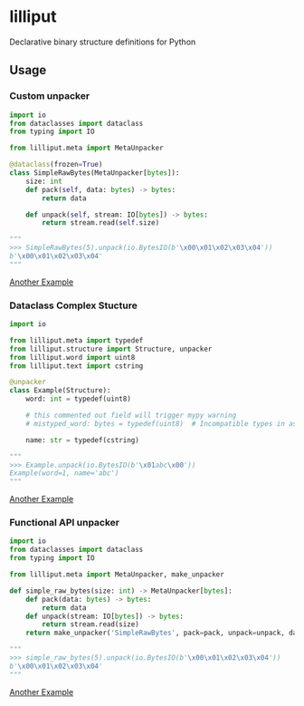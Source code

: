 # lilliput
Declarative binary structure definitions for Python

## Usage

### Custom unpacker
``` python
import io
from dataclasses import dataclass
from typing import IO

from lilliput.meta import MetaUnpacker

@dataclass(frozen=True)
class SimpleRawBytes(MetaUnpacker[bytes]):
    size: int
    def pack(self, data: bytes) -> bytes:
        return data

    def unpack(self, stream: IO[bytes]) -> bytes:
        return stream.read(self.size)

"""
>>> SimpleRawBytes(5).unpack(io.BytesIO(b'\x00\x01\x02\x03\x04'))
b'\x00\x01\x02\x03\x04'
"""
```
[Another Example](lilliput/word.py)

### Dataclass Complex Stucture
``` python
import io

from lilliput.meta import typedef
from lilliput.structure import Structure, unpacker
from lilliput.word import uint8
from lilliput.text import cstring

@unpacker
class Example(Structure):
    word: int = typedef(uint8)

    # this commented out field will trigger mypy warning
    # mistyped_word: bytes = typedef(uint8)  # Incompatible types in assignment (expression has type "int", variable has type "bytes")

    name: str = typedef(cstring)

"""
>>> Example.unpack(io.BytesIO(b'\x01abc\x00'))
Example(word=1, name='abc')
"""
```
[Another Example](examples/structured.py)

### Functional API unpacker
``` python
import io
from dataclasses import dataclass
from typing import IO

from lilliput.meta import MetaUnpacker, make_unpacker

def simple_raw_bytes(size: int) -> MetaUnpacker[bytes]:
    def pack(data: bytes) -> bytes:
        return data
    def unpack(stream: IO[bytes]) -> bytes:
        return stream.read(size)
    return make_unpacker('SimpleRawBytes', pack=pack, unpack=unpack, data={'size': size})

"""
>>> simple_raw_bytes(5).unpack(io.BytesIO(b'\x00\x01\x02\x03\x04'))
b'\x00\x01\x02\x03\x04'
"""
```
[Another Example](examples/functional.py)
